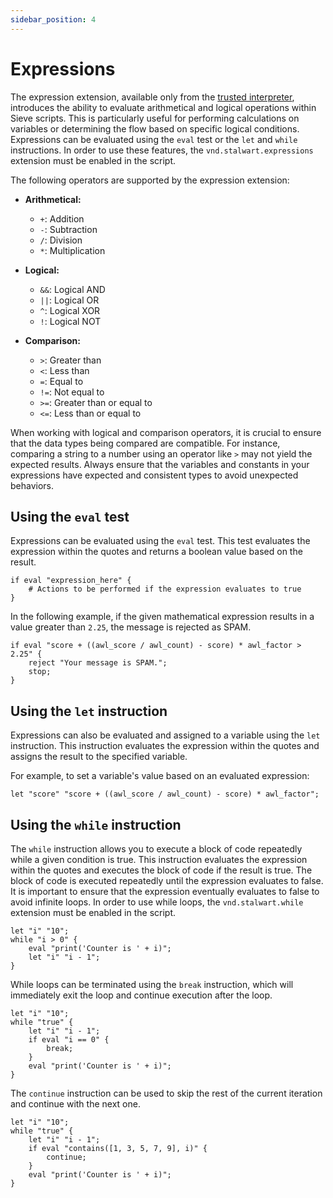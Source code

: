 ```yaml
---
sidebar_position: 4
---
```


# Expressions

The expression extension, available only from the [trusted interpreter](/docs/sieve/interpreter/trusted), introduces the ability to evaluate arithmetical and logical operations within Sieve scripts. This is particularly useful for performing calculations on variables or determining the flow based on specific logical conditions.
Expressions can be evaluated using the `eval` test or the `let` and `while` instructions. In order to use these features, the `vnd.stalwart.expressions` extension must be enabled in the script.

The following operators are supported by the expression extension:

- **Arithmetical:**
    - `+`: Addition
    - `-`: Subtraction
    - `/`: Division
    - `*`: Multiplication
    
- **Logical:**
    - `&&`: Logical AND
    - `||`: Logical OR
    - `^`: Logical XOR
    - `!`: Logical NOT
    
- **Comparison:**
    - `>`: Greater than
    - `<`: Less than
    - `=`: Equal to
    - `!=`: Not equal to
    - `>=`: Greater than or equal to
    - `<=`: Less than or equal to

When working with logical and comparison operators, it is crucial to ensure that the data types being compared are compatible. For instance, comparing a string to a number using an operator like `>` may not yield the expected results. Always ensure that the variables and constants in your expressions have expected and consistent types to avoid unexpected behaviors.

## Using the `eval` test

Expressions can be evaluated using the `eval` test. This test evaluates the expression within the quotes and returns a boolean value based on the result.

```sieve
if eval "expression_here" {
    # Actions to be performed if the expression evaluates to true
}
```

In the following example, if the given mathematical expression results in a value greater than `2.25`, the message is rejected as SPAM.

```sieve
if eval "score + ((awl_score / awl_count) - score) * awl_factor > 2.25" {
    reject "Your message is SPAM.";
    stop;
}
```

## Using the `let` instruction

Expressions can also be evaluated and assigned to a variable using the `let` instruction. This instruction evaluates the expression within the quotes and assigns the result to the specified variable.

For example, to set a variable's value based on an evaluated expression:

```sieve
let "score" "score + ((awl_score / awl_count) - score) * awl_factor";
```

## Using the `while` instruction

The `while` instruction allows you to execute a block of code repeatedly while a given condition is true. This instruction evaluates the expression within the quotes and executes the block of code if the result is true. The block of code is executed repeatedly until the expression evaluates to false. It is important to ensure that the expression eventually evaluates to false to avoid infinite loops. In order to use while loops, the `vnd.stalwart.while` extension must be enabled in the script.

```sieve
let "i" "10";
while "i > 0" {
    eval "print('Counter is ' + i)";
    let "i" "i - 1";
}
```

While loops can be terminated using the `break` instruction, which will immediately exit the loop and continue execution after the loop.

```sieve
let "i" "10";
while "true" {
    let "i" "i - 1";
    if eval "i == 0" {
        break;
    }
    eval "print('Counter is ' + i)";
}
```

The `continue` instruction can be used to skip the rest of the current iteration and continue with the next one.

```sieve
let "i" "10";
while "true" {
    let "i" "i - 1";
    if eval "contains([1, 3, 5, 7, 9], i)" {
        continue;
    }
    eval "print('Counter is ' + i)";
}
```

